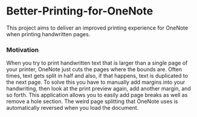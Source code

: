 # Better-Printing-for-OneNote
This project aims to deliver an improved printing experience for OneNote when printing handwritten pages.

### Motivation
When you try to print handwritten text that is larger than a single page of your printer, OneNote just cuts the pages where the bounds are. Often times, text gets split in half and also, if that happens, text is duplicated to the next page. To solve this you have to manually add margins into your handwriting, then look at the print preview again, add another margin, and so forth. This application allows you to easily add page breaks as well as remove a hole section. The weird page splitting that OneNote uses is automatically reversed when you load the document.

